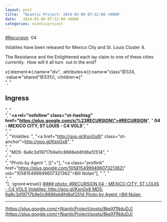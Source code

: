 ```yaml
---
layout: post
title:  "Niantic Project: 2014-03-09 07:52:00 +0900"
date:   2014-03-09 07:52:00 +0900
categories: nianticproject
---
```

[#Recursion](https://plus.google.com/s/%23Recursion "")  04

Volatiles have been released for Mexico City and St. Louis Cluster 4.  

The Resistance and the Enlightened each lay claim to one of these cities currently.  How will it all turn  out in the end?

x{:element=>{:name=>"div", :attributes=>[{:name=>"class"@324, :value=>"shared"@331}], :children=>["<br />", "<h2>Ingress</h2>", "<br />", "<b><a rel=\"nofollow\" class=\"ot-hashtag\" href=\"https://plus.google.com/s/%23RECURSION\">#RECURSION</a></b>", "<b> 04 - MEXICO CITY, ST LOUIS - C4 VOLS</b>", "<br />", "<br />", "Volatiles: ", "<a href=\"http://goo.gl/KsnGx8\" class=\"ot-anchor\">http://goo.gl/KsnGx8</a>", "<br />", "<br />", "MD5: 6a8c3d19717b9e0c8686eb8fd8af2514", "<br />", "<br />", "Photo by Agent ", [["+"], "<a class=\"proflink\" href=\"https://plus.google.com/105815499949607321362\" oid=\"105815499949607321362\">Bill Nolan</a>"], " ", "<br />", "<br />"], :ignore=>true}}
[#### photo: #RECURSION 04 - MEXICO CITY, ST LOUIS - C4 VOLS
Volatiles: http://goo.gl/KsnGx8
MD5: 6a8c3d19717b9e0c8686eb8fd8af2514
Photo by Agent +Bill Nolan ](https://lh3.googleusercontent.com/-gLl3-vfTZME/UxuctyHMq2I/AAAAAAAAmJU/ciwppgEqxeE/w1536-h2048/stlouis_group.jpg "")
- - -
[https://plus.google.com/+NianticProject/posts/8keXf1NduDJ](https://plus.google.com/+NianticProject/posts/8keXf1NduDJ)
